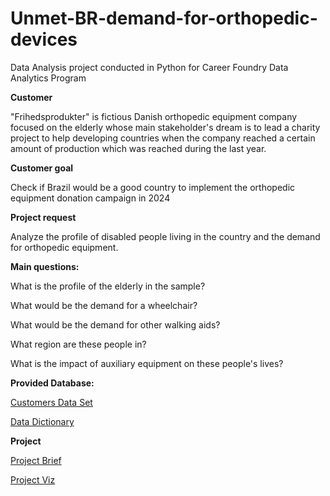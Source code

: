 # Unmet-BR-demand-for-orthopedic-devices
Data Analysis project conducted in Python for Career Foundry Data Analytics Program

**Customer**

"Frihedsprodukter" is fictious Danish orthopedic equipment company focused on the elderly whose main stakeholder's dream is to lead a charity project to help developing countries when the company reached a certain amount of production which was reached during the last year.

**Customer goal**

Check if Brazil would be a good country to implement the orthopedic equipment donation campaign in 2024

**Project request**

Analyze the profile of disabled people living in the country and the demand for orthopedic equipment.

**Main questions:**

What is the profile of the elderly in the sample?

What would be the demand for a wheelchair?

What would be the demand for other walking aids?

What region are these people in?

What is the impact of auxiliary equipment on these people's lives?

**Provided Database:**

[Customers Data Set](https://elsi.cpqrr.fiocruz.br/en/home-english/databases/)

[Data Dictionary](https://elsi.cpqrr.fiocruz.br/en/home-english/questionnaires/)

**Project**

[Project Brief](https://github.com/mariaguarita/Unmet-BR-demand-for-orthopedic-devices/blob/main/PROJECT%20BRIEF.docx)

[Project Viz](https://public.tableau.com/app/profile/maria.lucia1603/viz/FinalTaskCF/TheProject?publish=yes)
